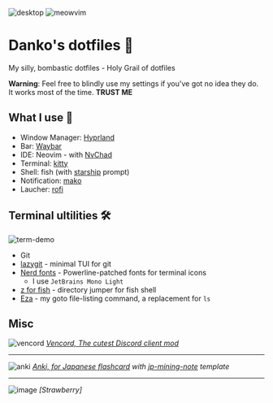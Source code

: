 ![desktop](https://github.com/user-attachments/assets/f72dda70-084c-4ed7-940e-59107ab50140)
![meowvim](https://github.com/user-attachments/assets/54047b98-8501-41fc-b102-a651d3e80195)

# Danko's dotfiles 💖

My silly, bombastic dotfiles - Holy Grail of dotfiles

**Warning**: Feel free to blindly use my settings if you've got no idea they do.
It works most of the time. **TRUST ME**

## What I use 🔰

- Window Manager: [Hyprland](https://hyprland.org/)
- Bar: [Waybar](https://github.com/Alexays/Waybar)
- IDE: Neovim - with [NvChad](https://nvchad.com)
- Terminal: [kitty](https://github.com/kovidgoyal/kitty)
- Shell: fish (with [starship](https://starship.rs/) prompt)
- Notification: [mako](https://github.com/emersion/mako)
- Laucher: [rofi](https://github.com/davatorium/rofi)

## Terminal ultilities 🛠️

![term-demo](https://github.com/user-attachments/assets/92a4ef0a-874a-4e21-8b7e-676b71ca11cb)

- Git
- [lazygit](https://github.com/jesseduffield/lazygit) - minimal TUI for git
- [Nerd fonts](https://www.nerdfonts.com/) - Powerline-patched fonts for
  terminal icons
  - I use `JetBrains Mono Light`
- [z for fish](https://github.com/jethrokuan/z) - directory jumper for fish
  shell
- [Eza](https://github.com/eza-community/eza) - my goto file-listing command, a
  replacement for `ls`

## Misc

![vencord](https://github.com/user-attachments/assets/a31a815a-af25-4295-aa5b-9926bfa5b06f)
*[Vencord, The cutest Discord client mod](https://github.com/Vendicated/Vencord)*

---

![anki](https://github.com/user-attachments/assets/072e611d-37ac-4159-bfda-add5d33a4b32)
*[Anki, for Japanese flashcard](https://apps.ankiweb.net/) with [jp-mining-note](https://github.com/arbyste/jp-mining-note) template*

---

![image](https://github.com/user-attachments/assets/841d12b7-64dd-4501-80b5-6a995cbeed49)
*[Strawberry]*


